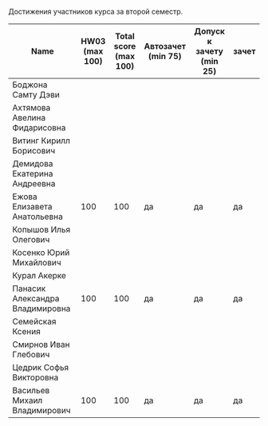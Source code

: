 Достижения участников курса за второй семестр.

| Name | HW03<br />(max 100) | Total score<br />(max 100) | Автозачет<br />(min 75) | Допуск к зачету<br />(min 25) | зачет |
|--------------------|------|--------------------------|--------------------------|-----------------------------|--------------|
| Боджона Самту  Дэви |                     |                            |                         |                               |       |
| Ахтямова  Авелина Фидарисовна |                     |                            |                         |                               |       |
| Витинг Кирилл  Борисович |                     |                            |                         |                               |       |
| Демидова  Екатерина Андреевна |                     |                            |                         |                               |       |
| Ежова  Елизавета Анатольевна | 100 | 100 | да | да | да |
| Копышов Илья  Олегович |  |  |  |  |  |
| Косенко Юрий  Михайлович |  |  |  |  |  |
| Курал Акерке |  |  |  |  |  |
| Панасик  Александра Владимировна | 100 | 100 | да | да | да |
| Семейская  Ксения |  |  |  |  |  |
| Смирнов Иван  Глебович |  |  |  |  |  |
| Цедрик Софья Викторовна |  |  |  |  |  |
| Васильев Михаил Владимирович | 100 | 100 | да | да | да |
